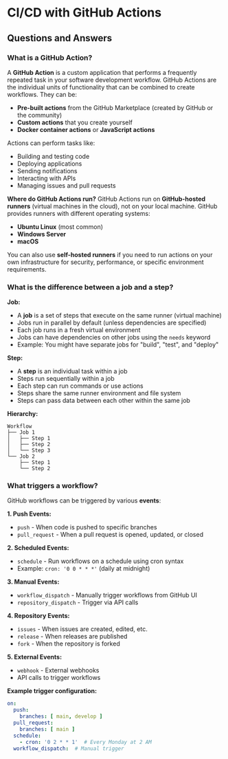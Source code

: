 # CI/CD with GitHub Actions

## Questions and Answers

### What is a GitHub Action?

A **GitHub Action** is a custom application that performs a frequently repeated task in your software development workflow. GitHub Actions are the individual units of functionality that can be combined to create workflows. They can be:

- **Pre-built actions** from the GitHub Marketplace (created by GitHub or the community)
- **Custom actions** that you create yourself
- **Docker container actions** or **JavaScript actions**

Actions can perform tasks like:
- Building and testing code
- Deploying applications
- Sending notifications
- Interacting with APIs
- Managing issues and pull requests

**Where do GitHub Actions run?**
GitHub Actions run on **GitHub-hosted runners** (virtual machines in the cloud), not on your local machine. GitHub provides runners with different operating systems:
- **Ubuntu Linux** (most common)
- **Windows Server**
- **macOS**

You can also use **self-hosted runners** if you need to run actions on your own infrastructure for security, performance, or specific environment requirements.

### What is the difference between a job and a step?

**Job:**
- A **job** is a set of steps that execute on the same runner (virtual machine)
- Jobs run in parallel by default (unless dependencies are specified)
- Each job runs in a fresh virtual environment
- Jobs can have dependencies on other jobs using the `needs` keyword
- Example: You might have separate jobs for "build", "test", and "deploy"

**Step:**
- A **step** is an individual task within a job
- Steps run sequentially within a job
- Each step can run commands or use actions
- Steps share the same runner environment and file system
- Steps can pass data between each other within the same job

**Hierarchy:**
```
Workflow
├── Job 1
│   ├── Step 1
│   ├── Step 2
│   └── Step 3
└── Job 2
    ├── Step 1
    └── Step 2
```

### What triggers a workflow?

GitHub workflows can be triggered by various **events**:

**1. Push Events:**
- `push` - When code is pushed to specific branches
- `pull_request` - When a pull request is opened, updated, or closed

**2. Scheduled Events:**
- `schedule` - Run workflows on a schedule using cron syntax
- Example: `cron: '0 0 * * *'` (daily at midnight)

**3. Manual Events:**
- `workflow_dispatch` - Manually trigger workflows from GitHub UI
- `repository_dispatch` - Trigger via API calls

**4. Repository Events:**
- `issues` - When issues are created, edited, etc.
- `release` - When releases are published
- `fork` - When the repository is forked

**5. External Events:**
- `webhook` - External webhooks
- API calls to trigger workflows

**Example trigger configuration:**
```yaml
on:
  push:
    branches: [ main, develop ]
  pull_request:
    branches: [ main ]
  schedule:
    - cron: '0 2 * * 1'  # Every Monday at 2 AM
  workflow_dispatch:  # Manual trigger
```